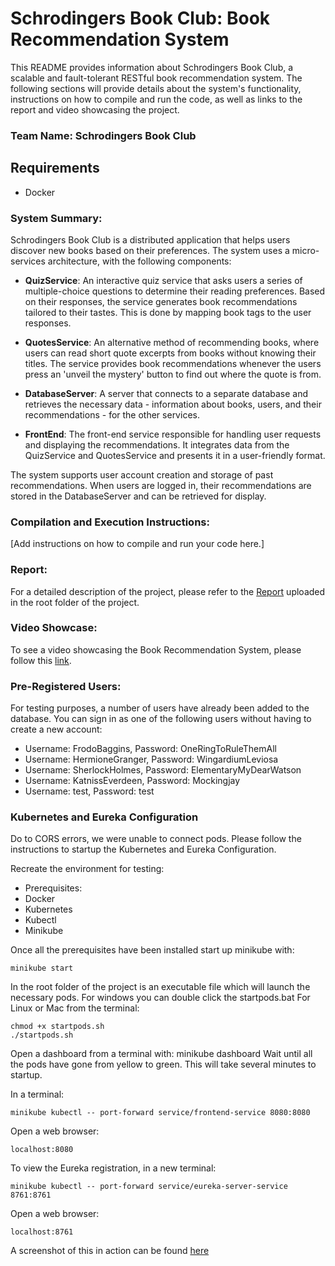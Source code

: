# Schrodingers Book Club: Book Recommendation System

This README provides information about Schrodingers Book Club, a scalable and fault-tolerant RESTful book recommendation system. The following sections will provide details about the system's functionality, instructions on how to compile and run the code, as well as links to the report and video showcasing the project.

### Team Name: Schrodingers Book Club

## Requirements
- Docker

### System Summary:
Schrodingers Book Club is a distributed application that helps users discover new books based on their preferences. The system uses a micro-services architecture, with the following components:

- **QuizService**: An interactive quiz service that asks users a series of multiple-choice questions to determine their reading preferences. Based on their responses, the service generates book recommendations tailored to their tastes. This is done by mapping book tags to the user responses.

- **QuotesService**: An alternative method of recommending books, where users can read short quote excerpts from books without knowing their titles. The service provides book recommendations whenever the users press an 'unveil the mystery' button to find out where the quote is from.

- **DatabaseServer**: A server that connects to a separate database and retrieves the necessary data - information about books, users, and their recommendations - for the other services.

- **FrontEnd**: The front-end service responsible for handling user requests and displaying the recommendations. It integrates data from the QuizService and QuotesService and presents it in a user-friendly format.

The system supports user account creation and storage of past recommendations. When users are logged in, their recommendations are stored in the DatabaseServer and can be retrieved for display.

### Compilation and Execution Instructions:
[Add instructions on how to compile and run your code here.]

### Report:
For a detailed description of the project, please refer to the [Report](SchrodingersBookClub_report.pdf) uploaded in the root folder of the project.

### Video Showcase:
To see a video showcasing the Book Recommendation System, please follow this [link](video_link).

### Pre-Registered Users:
For testing purposes, a number of users have already been added to the database. You can sign in as one of the following users without having to create a new account:
- Username: FrodoBaggins, Password: OneRingToRuleThemAll
- Username: HermioneGranger, Password: WingardiumLeviosa
- Username: SherlockHolmes, Password: ElementaryMyDearWatson
- Username: KatnissEverdeen, Password: Mockingjay
- Username: test, Password: test

### Kubernetes and Eureka Configuration
Do to CORS errors, we were unable to connect pods. Please follow the instructions to startup the Kubernetes and Eureka Configuration.

Recreate the environment for testing:
- Prerequisites:
- Docker
- Kubernetes
- Kubectl
- Minikube

Once all the prerequisites have been installed start up minikube with: 

    minikube start

In the root folder of the project is an executable file which will launch the necessary pods.
For windows you can double click the startpods.bat
For Linux or Mac from the terminal:

    chmod +x startpods.sh
    ./startpods.sh

Open a dashboard from a terminal with: minikube dashboard
Wait until all the pods have gone from yellow to green. This will take several minutes to startup.	

In a terminal: 

    minikube kubectl -- port-forward service/frontend-service 8080:8080
Open a web browser: 

    localhost:8080

To view the Eureka registration, in a new terminal:

    minikube kubectl -- port-forward service/eureka-server-service 8761:8761

Open a web browser:

    localhost:8761

A screenshot of this in action can be found [here](eureka_snapshot.png)
